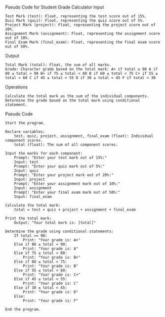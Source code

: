 Pseudo Code for Student Grade Calculator
Input

    Test Mark (test): Float, representing the test score out of 15%.
    Quiz Mark (quiz): Float, representing the quiz score out of 5%.
    Project Mark (project): Float, representing the project score out of 20%.
    Assignment Mark (assignment): Float, representing the assignment score out of 10%.
    Final Exam Mark (final_exam): Float, representing the final exam score out of 50%.

Output

    Total Mark (total): Float, the sum of all marks.
    Grade: Character grade based on the total mark: A+ if total ≥ 90 A if 80 ≤ total < 90 B+ if 75 ≤ total < 80 B if 60 ≤ total < 75 C+ if 55 ≤ total < 60 C if 45 ≤ total < 55 D if 30 ≤ total < 45 F if total < 30

Operations

    Calculate the total mark as the sum of the individual components.
    Determine the grade based on the total mark using conditional statement.

Pseudo Code

    Start the program.

    Declare variables:
        test, quiz, project, assignment, final_exam (float): Individual component scores.
        total (float): The sum of all component scores.

    Input the marks for each component:
        Prompt: "Enter your test mark out of 15%:"
        Input: test
        Prompt: "Enter your quiz mark out of 5%:"
        Input: quiz
        Prompt: "Enter your project mark out of 20%:"
        Input: project
        Prompt: "Enter your assignment mark out of 10%:"
        Input: assignment
        Prompt: "Enter your final exam mark out of 50%:"
        Input: final_exam

    Calculate the total mark:
        total = test + quiz + project + assignment + final_exam

    Print the total mark:
        Output: "Your total mark is: [total]"

    Determine the grade using conditional statements:
        If total >= 90:
            Print: "Your grade is: A+"
        Else if 80 ≤ total < 90:
            Print: "Your grade is: A"
        Else if 75 ≤ total < 80:
            Print: "Your grade is: B+"
        Else if 60 ≤ total < 75:
            Print: "Your grade is: B"
        Else if 55 ≤ total < 60:
            Print: "Your grade is: C+"
        Else if 45 ≤ total < 55:
            Print: "Your grade is: C"
        Else if 30 ≤ total < 45:
            Print: "Your grade is: D"
        Else:
            Print: "Your grade is: F"

    End the program.

